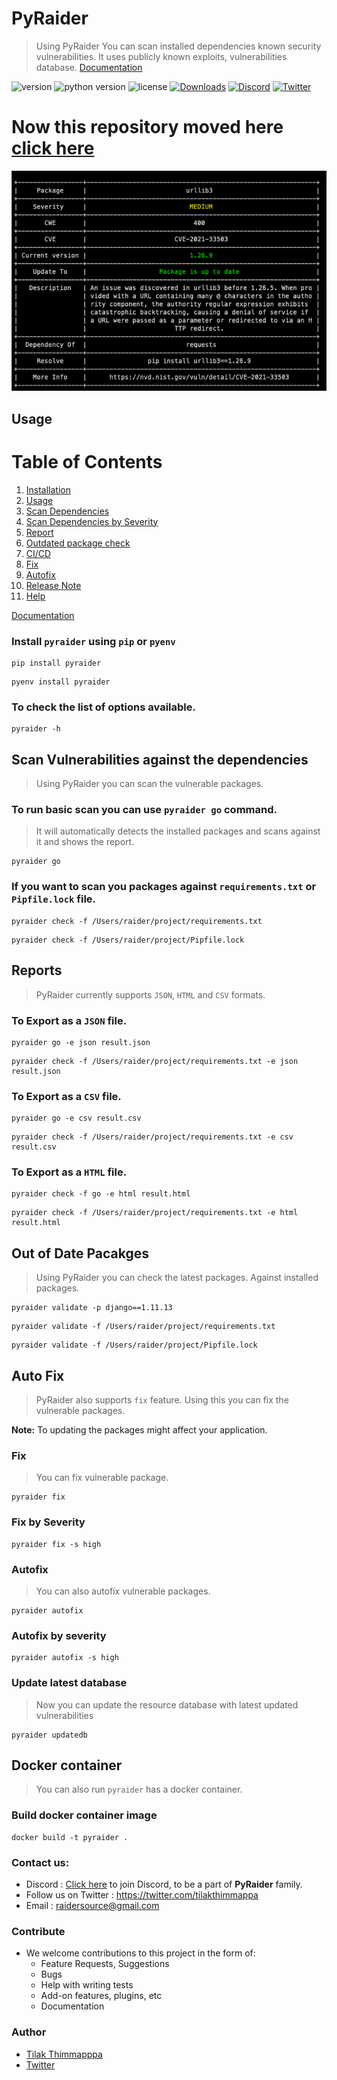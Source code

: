# PyRaider

> Using PyRaider You can scan installed dependencies known security vulnerabilities. It uses publicly known exploits, vulnerabilities database. [Documentation](https://pyraider.raidersource.com)

![version](https://img.shields.io/badge/release-1.0.19-success)
![python version](https://img.shields.io/badge/python-3-blue)
![license](https://img.shields.io/badge/license-MIT-brightgreen)
[![Downloads](https://static.pepy.tech/personalized-badge/pyraider?period=total&units=international_system&left_color=black&right_color=orange&left_text=downloads)](https://pepy.tech/project/pyraider)
[![Discord](https://img.shields.io/badge/chat-discord-46BC99.svg)](https://discord.gg/SdX62BnS8Y)
[![Twitter](https://img.shields.io/badge/follow--informational?style=social&logo=twitter)](https://twitter.com/tilakthimmappa)


# Now this repository moved here [click here](https://github.com/tilakthimmappa/pyraider)



![pyraider](img/pyraider_scan.png)

                                    
## Usage

# Table of Contents
1. [Installation](https://pyraider.raidersource.com/docs/installation)
2. [Usage](https://pyraider.raidersource.com/docs/usage)
3. [Scan Dependencies](https://pyraider.raidersource.com/docs/go)
4. [Scan Dependencies by Severity](https://pyraider.raidersource.com/docs/go-sev)
5. [Report](https://pyraider.raidersource.com/docs/json-reports)
6. [Outdated package check](https://pyraider.raidersource.com/docs/outdated-packages)
7. [CI/CD](https://pyraider.raidersource.com/docs/jenkins-ci-cd)
8. [Fix](https://pyraider.raidersource.com/docs/fix)
9. [Autofix](https://pyraider.raidersource.com/docs/autofix)
10. [Release Note](https://pyraider.raidersource.com/docs/release-note)
11. [Help](https://pyraider.raidersource.com/docs/help)

[Documentation](https://pyraider.raidersource.com/)

### Install `pyraider` using `pip` or `pyenv`

```commandline
pip install pyraider
```

```commandline
pyenv install pyraider
```

### To check the list of options available.

```commandline
pyraider -h
```

##  Scan Vulnerabilities against the dependencies
> Using PyRaider you can scan the vulnerable packages.

### To run basic scan you can use `pyraider go` command. 
>It will automatically detects the installed packages and scans against it and shows the report.

```commandline
pyraider go
```

### If you want to scan you packages against `requirements.txt` or `Pipfile.lock` file.

```commandline
pyraider check -f /Users/raider/project/requirements.txt
```

```commandline
pyraider check -f /Users/raider/project/Pipfile.lock
```

## Reports
> PyRaider currently supports `JSON`, `HTML` and `CSV` formats.

### To Export as a `JSON` file.

```commandline
pyraider go -e json result.json
```

```commandline
pyraider check -f /Users/raider/project/requirements.txt -e json result.json
```


### To Export as a `CSV` file.

```commandline
pyraider go -e csv result.csv
```

```commandline
pyraider check -f /Users/raider/project/requirements.txt -e csv result.csv
```


### To Export as a `HTML` file.

```commandline
pyraider check -f go -e html result.html
```

```commandline
pyraider check -f /Users/raider/project/requirements.txt -e html result.html
```


## Out of Date Pacakges
> Using PyRaider you can check the latest packages. Against installed packages.

```commandline
pyraider validate -p django==1.11.13
```

```commandline
pyraider validate -f /Users/raider/project/requirements.txt
```

```commandline
pyraider validate -f /Users/raider/project/Pipfile.lock
```


## Auto Fix
> PyRaider also supports `fix` feature. Using this you can fix the vulnerable packages.

**Note:** To updating the packages might affect your application.

### Fix
> You can fix vulnerable package.

```
pyraider fix
```
### Fix by Severity

```
pyraider fix -s high
```

### Autofix
> You can also autofix vulnerable packages.

```
pyraider autofix
```

### Autofix by severity
```
pyraider autofix -s high
```

### Update latest database
> Now you can update the resource database with latest updated vulnerabilities

```
pyraider updatedb
```

## Docker container
> You can also run `pyraider` has a docker container.

### Build docker container image

```
docker build -t pyraider .
```

### Contact us:
* Discord : [Click here](https://discord.gg/tBbmCJq) to join Discord, to be a part of **PyRaider** family.
* Follow us on Twitter : https://twitter.com/tilakthimmappa
* Email : raidersource@gmail.com

### Contribute
* We welcome contributions to this project in the form of:
    * Feature Requests, Suggestions
    * Bugs
    * Help with writing tests
    * Add-on features, plugins, etc
    * Documentation

### Author
    
* [Tilak Thimmapppa](https://tilakthimmappa.com/)
* [Twitter](https://twitter.com/tilakthimmappa)
